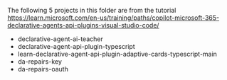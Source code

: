 
The following 5 projects in this folder are from the tutorial https://learn.microsoft.com/en-us/training/paths/copilot-microsoft-365-declarative-agents-api-plugins-visual-studio-code/

- declarative-agent-ai-teacher
- declarative-agent-api-plugin-typescript
- learn-declarative-agent-api-plugin-adaptive-cards-typescript-main
- da-repairs-key
- da-repairs-oauth